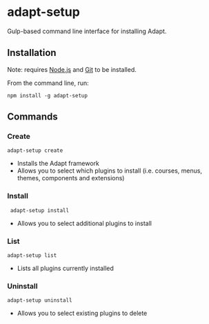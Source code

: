 # adapt-setup

Gulp-based command line interface for installing Adapt.

## Installation

Note: requires [Node.js](http://nodejs.org) and [Git](http://git-scm.com) to be installed.

From the command line, run:
```
npm install -g adapt-setup
```

## Commands

### Create
```
adapt-setup create
```
* Installs the Adapt framework
* Allows you to select which plugins to install (i.e. courses, menus, themes, components and extensions)

### Install
```
 adapt-setup install
```
* Allows you to select additional plugins to install

### List
```
adapt-setup list
```
* Lists all plugins currently installed

### Uninstall
```
adapt-setup uninstall
```
* Allows you to select existing plugins to delete